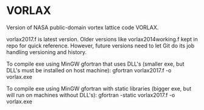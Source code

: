 # VORLAX

Version of NASA public-domain vortex lattice code VORLAX.

vorlax2017.f is latest version. Older versions like vorlax2014working.f kept in repo for quick reference. However, future versions need to let Git do its job handling versioning and history.

To compile exe using MinGW gfortran that uses DLL's (smaller exe, but DLL's must be installed on host machine): 
gfortran vorlax2017.f -o vorlax.exe

To compile exe using MinGW gfortran with static libraries (bigger exe, but will run on machines without DLL's): 
gfortran -static vorlax2017.f -o vorlax.exe

